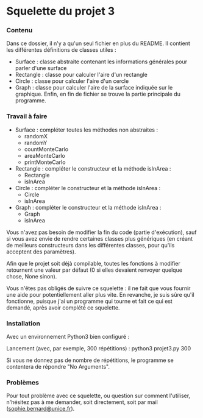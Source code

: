 # Squelette du projet 3

### Contenu

Dans ce dossier, il n'y a qu'un seul fichier en plus du README. Il contient les
différentes définitions de classes utiles :
- Surface : classe abstraite contenant les informations générales pour parler
    d'une surface
- Rectangle : classe pour calculer l'aire d'un rectangle 
- Circle : classe pour calculer l'aire d'un cercle 
- Graph : classe pour calculer l'aire de la surface indiquée sur le graphique.
Enfin, en fin de fichier se trouve la partie principale du programme.  

### Travail à faire

- Surface : compléter toutes les méthodes non abstraites :
  + randomX
  + randomY
  + countMonteCarlo
  + areaMonteCarlo
  + printMonteCarlo
- Rectangle : compléter le constructeur et la méthode isInArea :
  + Rectangle
  + isInArea
- Circle : compléter le constructeur et la méthode isInArea :
  + Circle
  + isInArea
- Graph : compléter le constructeur et la méthode isInArea :
  + Graph
  + isInArea

Vous n'avez pas besoin de modifier la fin du code (partie d'exécution), sauf si
vous avez envie de rendre certaines classes plus génériques (en créant de
meilleurs constructeurs dans les différentes classes, pour qu'ils acceptent des
paramètres).

Afin que le projet soit déjà compilable, toutes les fonctions à modifier
retournent une valeur par défaut (0 si elles devaient renvoyer quelque chose,
None sinon).

Vous n'êtes pas obligés de suivre ce squelette : il ne fait que vous fournir une
aide pour potentiellement aller plus vite. En revanche, je suis sûre qu'il
fonctionne, puisque j'ai un programme qui tourne et fait ce qui est demandé,
après avoir complété ce squelette.

### Installation

Avec un environnement Python3 bien configuré :

Lancement (avec, par exemple, 300 répétitions) :
python3 projet3.py 300

Si vous ne donnez pas de nombre de répétitions, le programme se contentera de
répondre "No Arguments".

### Problèmes

Pour tout problème avec ce squelette, ou question sur comment l'utiliser,
n'hésitez pas à me demander, soit directement, soit par mail
(sophie.bernard@unice.fr).